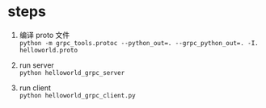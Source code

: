 # steps
1. 编译 proto 文件  
`python -m grpc_tools.protoc --python_out=. --grpc_python_out=. -I. helloworld.proto`
   
2. run server   
`python helloworld_grpc_server`  
   
3. run client  
`python helloworld_grpc_client.py`